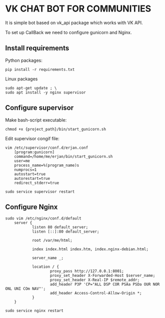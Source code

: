 # VK CHAT BOT FOR COMMUNITIES

It is simple bot based on vk_api package which works with VK API.

To set up CallBack we need to configure gunicorn and Nginx.

## Install requirements

Python packages:
```
pip install -r requirements.txt
```
Linux packages
```
sudo apt-get update ; \
sudo apt install -y nginx supervisor
```

## Configure supervisor
Make bash-script executable:
```
chmod +x {project_path}/bin/start_gunicorn.sh
```
Edit supervisor congif file:
```
vim /etc/supervisor/conf.d/erjan.conf
	[program:gunicorn]
	command=/home/me/erjan/bin/start_gunicorn.sh
	user=me
	process_name=%(program_name)s
	numprocs=1
	autostart=true
	autorestart=true
	redirect_stderr=true
	
sudo service supervisor restart
```

## Configure Nginx
```
sudo vim /etc/nginx/conf.d/default
    server {
            listen 80 default_server;
            listen [::]:80 default_server;
    
            root /var/me/html;
    
            index index.html index.htm, index.nginx-debian.html;
    
            server_name _;
    
            location / {
                    proxy_pass http://127.0.0.1:8001;
                    proxy_set_header X-Forwarded-Host $server_name;
                    proxy_set_header X-Real-IP $remote_addr;
                    add_header P3P 'CP="ALL DSP COR PSAa PSDa OUR NOR ONL UNI COm NAV"';
                    add_header Access-Control-Allow-Origin *;
            }
    }
    
sudo service nginx restart
```